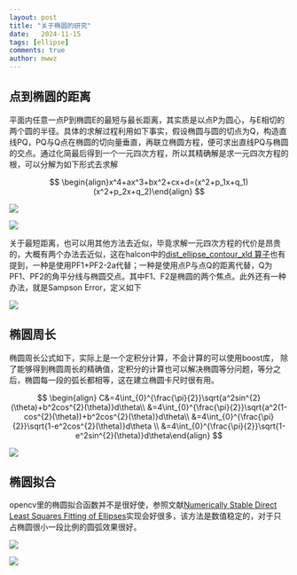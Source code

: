 ```yaml
---
layout: post
title: "关于椭圆的研究"
date:   2024-11-15
tags: [ellipse]
comments: true
author: mwwz
---
```


## 点到椭圆的距离

平面内任意一点P到椭圆E的最短与最长距离，其实质是以点P为圆心，与E相切的两个圆的半径。具体的求解过程利用如下事实，假设椭圆与圆的切点为Q，构造直线PQ，PQ与Q点在椭圆的切向量垂直，再联立椭圆方程，便可求出直线PQ与椭圆的交点。通过化简最后得到一个一元四次方程，所以其精确解是求一元四次方程的根，可以分解为如下形式去求解 

<!-- more --> 


$$
\begin{align}x^4+ax^3+bx^2+cx+d=(x^2+p_1x+q_1)(x^2+p_2x+q_2)\end{align}
$$

![](https://mwwzq.github.io/images/ellipse_dist1.png)

![](https://mwwzq.github.io/images/ellipse_dist3.png)

关于最短距离，也可以用其他方法去近似，毕竟求解一元四次方程的代价是昂贵的，大概有两个办法去近似，这在halcon中的[dist_ellipse_contour_xld 算子](https://www.mvtec.com/doc/halcon/12/en/dist_ellipse_contour_xld.html)也有提到，一种是使用PF1+PF2-2a代替；一种是使用点P与点Q的距离代替，Q为PF1、PF2的角平分线与椭圆交点。其中F1、F2是椭圆的两个焦点。此外还有一种办法，就是Sampson Error，定义如下

![](https://mwwzq.github.io/images/SampsonError.png)

## 椭圆周长

椭圆周长公式如下，实际上是一个定积分计算，不会计算的可以使用boost库， 除了能够得到椭圆周长的精确值，定积分的计算也可以解决椭圆等分问题，等分之后，椭圆每一段的弧长都相等，这在建立椭圆卡尺时很有用。

$$
\begin{align} C&=4\int_{0}^{\frac{\pi}{2}}\sqrt{a^2sin^{2}(\theta)+b^2cos^{2}(\theta)}d\theta\\ &=4\int_{0}^{\frac{\pi}{2}}\sqrt{a^2(1-cos^{2}(\theta))+b^2cos^{2}(\theta)}d\theta\\ &=4\int_{0}^{\frac{\pi}{2}}\sqrt{1-e^2cos^{2}(\theta)}d\theta  \\
&=4\int_{0}^{\frac{\pi}{2}}\sqrt{1-e^2sin^{2}(\theta)}d\theta\end{align}
$$

![](https://mwwzq.github.io/images/ellipse_divide.png)

## 椭圆拟合

opencv里的椭圆拟合函数并不是很好使，参照文献[Numerically Stable Direct Least Squares Fitting of Ellipses](https://www.semanticscholar.org/paper/Numerically-Stable-Direct-Least-Squares-Fitting-of-oy-Flusser/9a8607575ba9c6016e9f3db5e52f5ed4d14d5dfd)实现会好很多，该方法是数值稳定的，对于只占椭圆很小一段比例的圆弧效果很好。

![](https://mwwzq.github.io/images/ellipse_fit.png)

![](https://mwwzq.github.io/images/ellipse_fit2.png)
